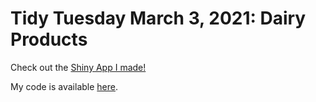 # Tidy Tuesday March 3, 2021: Dairy Products

Check out the [Shiny App I made!](https://r.amherst.edu/apps/aboskovic21/tidytuesday_w12/)

My code is available [here](https://github.com/aboskovic21/tidy_tuesday/tree/main/2021/march%20shiny%20app).
